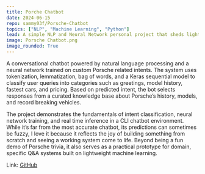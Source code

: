 ```yaml
---
title: Porche Chatbot
date: 2024-06-15
repo: sammy03f/Porsche-Chatbot
topics: ["NLP", "Machine Learning", "Python"]
lead: A simple NLP and Neural Network personal project that sheds light to the beauty of German Automotive technology.
image: Porsche Chatbot.png
image_rounded: True
---
```


A conversational chatbot powered by natural language processing and a neural network trained on custom Porsche related intents. The system uses tokenization, lemmatization, bag of words, and a Keras sequential model to classify user queries into categories such as greetings, model history, fastest cars, and pricing. Based on predicted intent, the bot selects responses from a curated knowledge base about Porsche’s history, models, and record breaking vehicles.

The project demonstrates the fundamentals of intent classification, neural network training, and real time inference in a CLI chatbot environment. While it’s far from the most accurate chatbot, its predictions can sometimes be fuzzy, I love it because it reflects the joy of building something from scratch and seeing a working system come to life. Beyond being a fun demo of Porsche trivia, it also serves as a practical prototype for domain, specific Q&A systems built on lightweight machine learning.

Link: [GitHub](https://github.com/sammy03f/Porsche-Chatbot)

